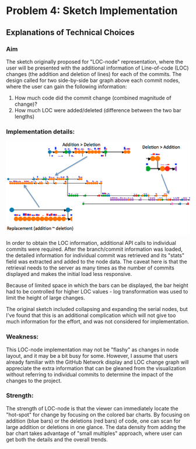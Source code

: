 # Problem 4: Sketch Implementation

## Explanations of Technical Choices


### Aim
The sketch originally proposed for "LOC-node" representation, where the user will be presented with the additional information of Line-of-code (LOC) changes (the addition and deletion of lines) for each of the commits.  The design called for two side-by-side bar graph above each commit nodes, where the user can gain the following information:

1. How much code did the commit change (combined magnitude of change)?
2. How much LOC were added/deleted (difference between the two bar lengths)

### Implementation details:

<img src="img/screenshots/LocNode_implementation.png" width="800" style="display: block; margin-left:auto; margin-right:auto;"/>

In order to obtain the LOC information, additional API calls to individual commits were required.  After the branch/commit information was loaded, the detailed information for individual commit was retrieved and its "stats" field was extracted and added to the node data.  The caveat here is that the retrieval needs to the server as many times as the number of commits displayed and makes the initial load less responsive.

Because of limited space in which the bars can be displayed, the bar height had to be controlled for higher LOC values - log transformation was used to limit the height of large changes.

The original sketch included collapsing and expanding the serial nodes, but I've found that this is an additional complication which will not give too much information for the effort, and was not considered for implementation.

### Weakness:

This LOC-node implementation may not be "flashy" as changes in node layout, and it may be a bit busy for some. However, I assume that users already familiar with the GitHub Network display and LOC change graph will appreciate the extra information that can be gleaned from the visualization without referring to individual commits to determine the impact of the changes to the project.

### Strength:

The strength of LOC-node is that the viewer can immediately locate the "hot-spot" for change by focusing on the colored bar charts.  By focusing on addition (blue bars) or the deletions (red bars) of code, one can scan for large addition or deletions in one glance.  The data density from adding the bar chart takes advantage of "small multiples" approach, where user can get both the details and the overall trends.

